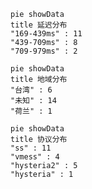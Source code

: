 
```mermaid
pie showData
title 延迟分布
"169-439ms" : 11
"439-709ms" : 8
"709-979ms" : 2
```
```mermaid
pie showData
title 地域分布
"台湾" : 6
"未知" : 14
"荷兰" : 1
```
```mermaid
pie showData
title 协议分布
"ss" : 11
"vmess" : 4
"hysteria2" : 5
"hysteria" : 1
```